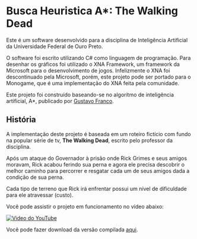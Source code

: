 
# Busca Heuristica A*: The Walking Dead
Este é um software desenvolvido para a disciplina de Inteligência Artificial da Universidade Federal de Ouro Preto.

O software foi escrito utilizando C# como linguagem de programação. Para desenhar os gráficos foi utilizado o XNA Framework, um framework da Microsoft para o desenvolvimento de jogos. Infelizmente o XNA foi descontinuado pela Microsoft, porém, este projeto pode ser portado para o Monogame, que é uma implementação do XNA feita pela comunidade.

Este projeto foi construído baseando-se no algoritmo de inteligência artificial, A*, publicado por [Gustavo Franco](https://www.codeguru.com/csharp/csharp/cs_misc/designtechniques/article.php/c12527/AStar-A-Implementation-in-C-Path-Finding-PathFinder.htm).

## História
A implementação deste projeto é baseada em um roteiro fictício com fundo na popular série de tv, **The Walking Dead**, escrito pelo professor da disciplina.

Após um ataque do Governador à prisão onde Rick Grimes e seus amigos moravam, Rick acabou ferindo sua perna e agora ele precisa descobrir o melhor caminho para percorrer e resgatar cada um de seus amigos dada a condição de sua perna.

Cada tipo de terreno que Rick irá enfrentar possui um nível de dificuldade para ele atravessar (custo).

Você pode assistir o projeto em funcionamento no vídeo abaixo:

[![Video do YouTube](https://1.bp.blogspot.com/-2XylYpXih88/XlbV1ndiOqI/AAAAAAAACiw/EYO3aWYHiREdYxTG9zF5zkxSEK0kXr7jwCLcBGAsYHQ/s320/yt_twd.png)](https://www.youtube.com/watch?v=1SByyT7J4Bc)


Você pode fazer download da versão compilada [aqui](https://github.com/italoaguiar/Busca-Heuristica-A-/raw/master/bin/TWD.zip).